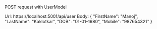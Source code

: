 POST request with UserModel

Url: https://localhost:5001/api/user
Body:
{
    "FirstName": "Manoj",
    "LastName": "Kaklotkar",
    "DOB": "01-01-1980",
    "Mobile": "987654321"
}
